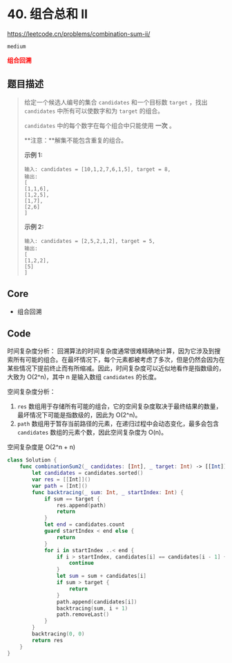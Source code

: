# 40. 组合总和 II

https://leetcode.cn/problems/combination-sum-ii/

`medium`

**<font color=red>组合回溯</font>**

## 题目描述

> 给定一个候选人编号的集合 `candidates` 和一个目标数 `target` ，找出 `candidates` 中所有可以使数字和为 `target` 的组合。
>
> `candidates` 中的每个数字在每个组合中只能使用 **一次** 。
>
> **注意：**解集不能包含重复的组合。 
>
>  
>
> **示例 1:**
>
> ```
> 输入: candidates = [10,1,2,7,6,1,5], target = 8,
> 输出:
> [
> [1,1,6],
> [1,2,5],
> [1,7],
> [2,6]
> ]
> ```
>
> **示例 2:**
>
> ```
> 输入: candidates = [2,5,2,1,2], target = 5,
> 输出:
> [
> [1,2,2],
> [5]
> ]
> ```



## Core

- 组合回溯

## Code

时间复杂度分析： 回溯算法的时间复杂度通常很难精确地计算，因为它涉及到搜索所有可能的组合。在最坏情况下，每个元素都被考虑了多次，但是仍然会因为在某些情况下提前终止而有所缩减。因此，时间复杂度可以近似地看作是指数级的，大致为 O(2^n)，其中 n 是输入数组 `candidates` 的长度。

空间复杂度分析：

1. `res` 数组用于存储所有可能的组合，它的空间复杂度取决于最终结果的数量，最坏情况下可能是指数级的，因此为 O(2^n)。
2. `path` 数组用于暂存当前路径的元素，在递归过程中会动态变化，最多会包含 `candidates` 数组的元素个数，因此空间复杂度为 O(n)。

空间复杂度是 O(2^n + n)

```swift
class Solution {
    func combinationSum2(_ candidates: [Int], _ target: Int) -> [[Int]] {
        let candidates = candidates.sorted()
        var res = [[Int]]()
        var path = [Int]()
        func backtracing(_ sum: Int, _ startIndex: Int) {
            if sum == target {
                res.append(path)
                return 
            }
            let end = candidates.count
            guard startIndex < end else {
                return
            }
            for i in startIndex ..< end {
                if i > startIndex, candidates[i] == candidates[i - 1] {
                    continue
                }
                let sum = sum + candidates[i]
                if sum > target {
                    return
                }
                path.append(candidates[i])
                backtracing(sum, i + 1)
                path.removeLast()
            }
        }
        backtracing(0, 0)
        return res
    }
}
```

